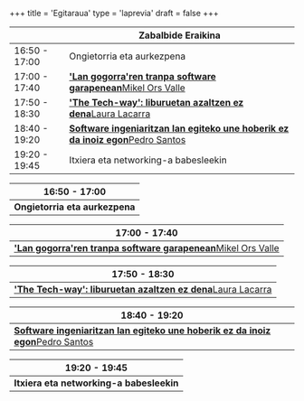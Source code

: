 +++
title = 'Egitaraua'
type = 'laprevia'
draft = false
+++

<div class="hidden-small table">

|               | Zabalbide Eraikina                                                                                                                                            |
| ------------- | --------------------------------------------------------------------------------------------------------------------------------- |
| 16:50 - 17:00 | Ongietorria eta aurkezpena                                                                                                        |
| 17:00 - 17:40 | [**'Lan gogorra'ren tranpa software garapenean**Mikel Ors Valle](/laprevia/speakers/mikel-ors-valle#talk)                         |
| 17:50 - 18:30 | [**'The Tech-way': liburuetan azaltzen ez dena**Laura Lacarra](/laprevia/speakers/laura-lacarra#talk)                             |
| 18:40 - 19:20 | [**Software ingeniaritzan lan egiteko une hoberik ez da inoiz egon**Pedro Santos](/laprevia/speakers/pedro-santos#talk)           |
| 19:20 - 19:45 | Itxiera eta networking-a babesleekin
</div>

<div class="hidden-big table">

| 16:50 - 17:00                  |
| ------------------------------ |
| **Ongietorria eta aurkezpena** |

| 17:00 - 17:40                                                                                                         |
| --------------------------------------------------------------------------------------------------------------------- |
| [**'Lan gogorra'ren tranpa software garapenean**Mikel Ors Valle](/laprevia/speakers/mikel-ors-valle#talk)             |

| 17:50 - 18:30                                                                                          |
| ------------------------------------------------------------------------------------------------------ |
| [**'The Tech-way': liburuetan azaltzen ez dena**Laura Lacarra](/laprevia/speakers/laura-lacarra#talk)  |

| 18:40 - 19:20                                                                                                                    |
| -------------------------------------------------------------------------------------------------------------------------------- |
| [**Software ingeniaritzan lan egiteko une hoberik ez da inoiz egon**Pedro Santos](/laprevia/speakers/pedro-santos#talk)          |

| 19:20 - 19:45                  |
| ------------------------------ |
| **Itxiera eta networking-a babesleekin** |

</div>
